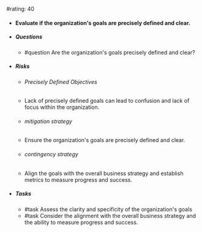 #rating: 40
- #### Evaluate if the organization's goals are precisely defined and clear.
- ##### Questions
  - #question Are the organization's goals precisely defined and clear?
- ##### Risks

  - ###### Precisely Defined Objectives
  - Lack of precisely defined goals can lead to confusion and lack of focus within the organization.
  - ###### mitigation strategy
  - Ensure the organization's goals are precisely defined and clear.
  - ###### contingency strategy
  - Align the goals with the overall business strategy and establish metrics to measure progress and success.
- ##### Tasks
  - #task Assess the clarity and specificity of the organization's goals
  - #task  Consider the alignment with the overall business strategy and the ability to measure progress and success.


